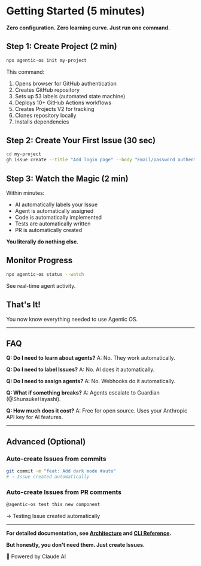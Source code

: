 # Getting Started (5 minutes)

**Zero configuration. Zero learning curve. Just run one command.**

## Step 1: Create Project (2 min)

```bash
npx agentic-os init my-project
```

This command:
1. Opens browser for GitHub authentication
2. Creates GitHub repository
3. Sets up 53 labels (automated state machine)
4. Deploys 10+ GitHub Actions workflows
5. Creates Projects V2 for tracking
6. Clones repository locally
7. Installs dependencies

## Step 2: Create Your First Issue (30 sec)

```bash
cd my-project
gh issue create --title "Add login page" --body "Email/password authentication"
```

## Step 3: Watch the Magic (2 min)

Within minutes:
- AI automatically labels your Issue
- Agent is automatically assigned
- Code is automatically implemented
- Tests are automatically written
- PR is automatically created

**You literally do nothing else.**

## Monitor Progress

```bash
npx agentic-os status --watch
```

See real-time agent activity.

## That's It!

You now know everything needed to use Agentic OS.

---

## FAQ

**Q: Do I need to learn about agents?**
A: No. They work automatically.

**Q: Do I need to label Issues?**
A: No. AI does it automatically.

**Q: Do I need to assign agents?**
A: No. Webhooks do it automatically.

**Q: What if something breaks?**
A: Agents escalate to Guardian (@ShunsukeHayashi).

**Q: How much does it cost?**
A: Free for open source. Uses your Anthropic API key for AI features.

---

## Advanced (Optional)

### Auto-create Issues from commits

```bash
git commit -m "feat: Add dark mode #auto"
# → Issue created automatically
```

### Auto-create Issues from PR comments

```markdown
@agentic-os test this new component
```

→ Testing Issue created automatically

---

**For detailed documentation, see [Architecture](system-architecture.puml) and [CLI Reference](../packages/cli/README.md).**

**But honestly, you don't need them. Just create Issues.**

🤖 Powered by Claude AI

